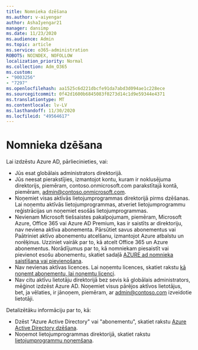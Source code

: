 ```yaml
---
title: Nomnieka dzēšana
ms.author: v-aiyengar
author: AshaIyengar21
manager: dansimp
ms.date: 11/23/2020
ms.audience: Admin
ms.topic: article
ms.service: o365-administration
ROBOTS: NOINDEX, NOFOLLOW
localization_priority: Normal
ms.collection: Adm_O365
ms.custom:
- "9003256"
- "7297"
ms.openlocfilehash: aa1525c6d221dbcfe91da7abd3d094ae1c228ece
ms.sourcegitcommit: 0f42d1600b6845083f0273d14c1d9e59344e4371
ms.translationtype: MT
ms.contentlocale: lv-LV
ms.lasthandoff: 11/30/2020
ms.locfileid: "49564617"
---
```

# <a name="delete-tenant"></a>Nomnieka dzēšana

Lai izdzēstu Azure AD, pārliecinieties, vai:
- Jūs esat globālais administrators direktorijā.
- Jūs neesat pierakstījies, izmantojot kontu, kuram ir noklusējuma direktorijs, piemēram, contoso.onmicrosoft.com parakstītajā kontā, piemēram, admin@contoso.onmicrosoft.com.
- Noņemiet visas aktīvās lietojumprogrammas direktorijā pirms dzēšanas. Lai noņemtu aktīvās lietojumprogrammas, atveriet lietojumprogrammu reģistrācijas un noņemiet esošās lietojumprogrammas.
- Nevienam Microsoft tiešsaistes pakalpojumam, piemēram, Microsoft Azure, Office 365 vai Azure AD Premium, kas ir saistīts ar direktoriju, nav neviena aktīva abonementa. Pārsūtiet savus abonementus vai Paātriniet aktīvo abonementu atcelšanu, izmantojot Azure atbalstu un norēķinus. Uzziniet vairāk par to, kā atcelt Office 365 un Azure abonementus. Norādījumus par to, kā nomniekam piesaistīt vai pievienot esošu abonementu, skatiet sadaļā [AZURE ad nomnieka saistīšana vai pievienošana](https://docs.microsoft.com/azure/active-directory/fundamentals/active-directory-how-subscriptions-associated-directory).
- Nav nevienas aktīvas licences. Lai noņemtu licences, skatiet rakstu [kā noņemt abonementu, lai noņemtu licenci](https://docs.microsoft.com/azure/active-directory/enterprise-users/directory-delete-howto#delete-a-subscription).
- Nav citu aktīvu lietotāju direktorijā bez sevis kā globālais administrators, mēģinot izdzēst Azure AD. Noņemiet visus pārējos aktīvos lietotājus, bet, ja vēlaties, ir jānoņem, piemēram, ar admin@contoso.com izveidotie lietotāji.

Detalizētāku informāciju par to, kā:
- Dzēst "Azure Active Directory" vai "abonementu", skatiet rakstu [Azure Active Directory dzēšana](https://docs.microsoft.com/azure/active-directory/users-groups-roles/directory-delete-howto).
- Noņemot lietojumprogrammas direktorijā, skatiet rakstu [lietojumprogrammu noņemšana](https://docs.microsoft.com/azure/active-directory/develop/quickstart-remove-app). 
